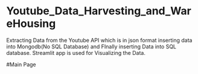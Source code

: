 # Youtube_Data_Harvesting_and_WareHousing
Extracting Data from the Youtube API which is in json format inserting data into Mongodb(No SQL Database) and FInally inserting Data into SQL database. Streamlit app is used for Visualizing the Data.

#Main Page
